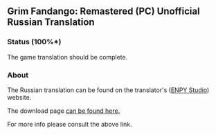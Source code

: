 Grim Fandango: Remastered (PC) Unofficial Russian Translation
---

### Status (100%*)

The game translation should be complete.

### About

The Russian translation can be found on the translator's ([ENPY Studio](http://enpy.net/)) website.

The download page [can be found here.](https://enpy.net/forum/files/file/29-grim-fandango/)

For more info please consult the above link.
